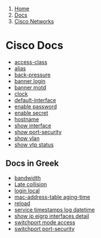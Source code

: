 <!-- -
Title: Docs on Cisco Networks
Description: Links and notes around Cisco networking
First Published: 2014-08-10
- -->

<ol class="breadcrumb" itemprop="breadcrumb">
	<li><a href="/">Home</a></li>
	<li><a href="/docs/">Docs</a></li>
	<li><a href="/docs/cisco/">Cisco Networks</a></li>
</ol>

Cisco Docs
==========

*   [access-class](/docs/cisco/access-class.html)
*   [alias](/docs/cisco/alias.html)
*   [back-pressure](/docs/cisco/back-pressure.html)
*   [banner login](/docs/cisco/banner-login.html)
*   [banner motd](/docs/cisco/banner-motd.html)
*   [clock](/docs/cisco/clock.html)
*   [default-interface](/docs/cisco/default-interface.html)
*   [enable password](/docs/cisco/enable-password.html)
*   [enable secret](/docs/cisco/enable-secret.html)
*   [hostname](/docs/cisco/hostname.html)
*   [show interface](/docs/cisco/show-interface.html)
*   [show port-security](/docs/cisco/show-port-security.html)
*   [show vlan](/docs/cisco/show-vlan.html)
*   [show vtp status](/docs/cisco/show-vtp-status.html)

Docs in Greek
-------------

*   [bandwidth](/docs/cisco/bandwidth.el.html)
*   [Late collision](/docs/cisco/late-collision.el.html)
*   [login local](/docs/cisco/login-local.html)
*   [mac-address-table aging-time](/docs/cisco/mac-address-table-aging-time.el.html)
*   [reload](/docs/cisco/reload.el.html)
*   [service timestamps log datetime](/docs/cisco/service-timestamps-log-datetime.el.html)
*   [show ip eigrp interfaces detail](/docs/cisco/show-ip-eigrp-interfaces-detail.el.html)
*   [switchport mode access](/docs/cisco/switchport-mode-access.el.html)
*   [switchport port-security](/docs/cisco/switchport-port-security.el.html)
